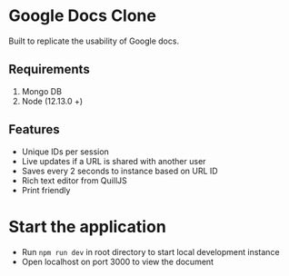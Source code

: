 # Google Docs Clone

Built to replicate the usability of Google docs.

## Requirements

1. Mongo DB
2. Node (12.13.0 +)

## Features

<ul>
<li>Unique IDs per session</li>
<li>Live updates if a URL is shared with another user</li>
<li>Saves every 2 seconds to instance based on URL ID</li>
<li>Rich text editor from QuillJS</li>
<li>Print friendly</li>
</ul>

# Start the application
<ul>
<li>Run <code>npm run dev</code> in root directory to start local development instance</li>
<li>Open localhost on port 3000 to view the document</li>
</ul>